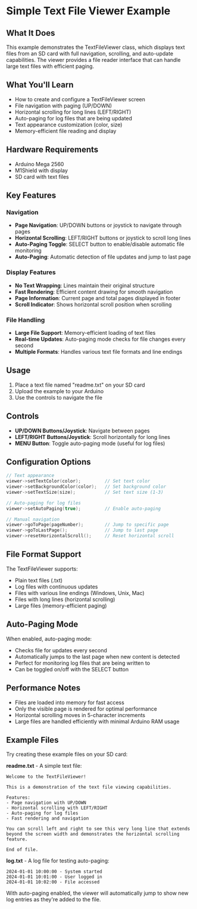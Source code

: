 # Simple Text File Viewer Example

## What It Does

This example demonstrates the TextFileViewer class, which displays text files from an SD card with full navigation, scrolling, and auto-update capabilities. The viewer provides a file reader interface that can handle large text files with efficient paging.

## What You'll Learn

- How to create and configure a TextFileViewer screen
- File navigation with paging (UP/DOWN)
- Horizontal scrolling for long lines (LEFT/RIGHT)
- Auto-paging for log files that are being updated
- Text appearance customization (color, size)
- Memory-efficient file reading and display

## Hardware Requirements

- Arduino Mega 2560
- M1Shield with display
- SD card with text files

## Key Features

### Navigation

- **Page Navigation**: UP/DOWN buttons or joystick to navigate through pages
- **Horizontal Scrolling**: LEFT/RIGHT buttons or joystick to scroll long lines
- **Auto-Paging Toggle**: SELECT button to enable/disable automatic file monitoring
- **Auto-Paging**: Automatic detection of file updates and jump to last page

### Display Features

- **No Text Wrapping**: Lines maintain their original structure
- **Fast Rendering**: Efficient content drawing for smooth navigation
- **Page Information**: Current page and total pages displayed in footer
- **Scroll Indicator**: Shows horizontal scroll position when scrolling

### File Handling

- **Large File Support**: Memory-efficient loading of text files
- **Real-time Updates**: Auto-paging mode checks for file changes every second
- **Multiple Formats**: Handles various text file formats and line endings

## Usage

1. Place a text file named "readme.txt" on your SD card
2. Upload the example to your Arduino
3. Use the controls to navigate the file

## Controls

- **UP/DOWN Buttons/Joystick**: Navigate between pages
- **LEFT/RIGHT Buttons/Joystick**: Scroll horizontally for long lines
- **MENU Button**: Toggle auto-paging mode (useful for log files)

## Configuration Options

```cpp
// Text appearance
viewer->setTextColor(color);         // Set text color
viewer->setBackgroundColor(color);   // Set background color
viewer->setTextSize(size);           // Set text size (1-3)

// Auto-paging for log files
viewer->setAutoPaging(true);         // Enable auto-paging

// Manual navigation
viewer->goToPage(pageNumber);        // Jump to specific page
viewer->goToLastPage();              // Jump to last page
viewer->resetHorizontalScroll();     // Reset horizontal scroll
```

## File Format Support

The TextFileViewer supports:

- Plain text files (.txt)
- Log files with continuous updates
- Files with various line endings (Windows, Unix, Mac)
- Files with long lines (horizontal scrolling)
- Large files (memory-efficient paging)

## Auto-Paging Mode

When enabled, auto-paging mode:

- Checks file for updates every second
- Automatically jumps to the last page when new content is detected
- Perfect for monitoring log files that are being written to
- Can be toggled on/off with the SELECT button

## Performance Notes

- Files are loaded into memory for fast access
- Only the visible page is rendered for optimal performance
- Horizontal scrolling moves in 5-character increments
- Large files are handled efficiently with minimal Arduino RAM usage

## Example Files

Try creating these example files on your SD card:

**readme.txt** - A simple text file:

```
Welcome to the TextFileViewer!

This is a demonstration of the text file viewing capabilities.

Features:
- Page navigation with UP/DOWN
- Horizontal scrolling with LEFT/RIGHT
- Auto-paging for log files
- Fast rendering and navigation

You can scroll left and right to see this very long line that extends beyond the screen width and demonstrates the horizontal scrolling feature.

End of file.
```

**log.txt** - A log file for testing auto-paging:

```
2024-01-01 10:00:00 - System started
2024-01-01 10:01:00 - User logged in
2024-01-01 10:02:00 - File accessed
```

With auto-paging enabled, the viewer will automatically jump to show new log entries as they're added to the file.
